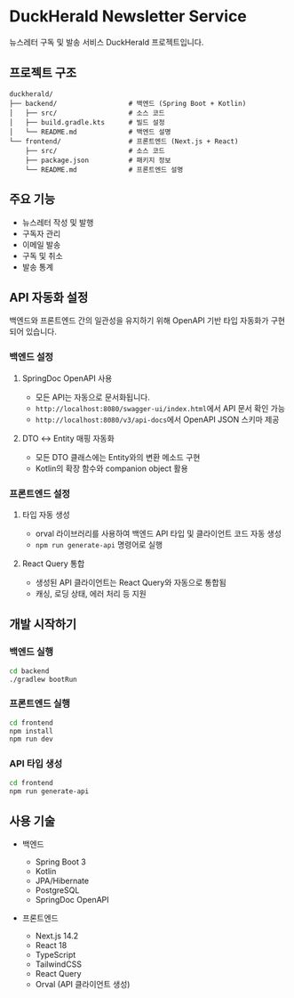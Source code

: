 # DuckHerald Newsletter Service

뉴스레터 구독 및 발송 서비스 DuckHerald 프로젝트입니다.

## 프로젝트 구조

```
duckherald/
├── backend/                  # 백엔드 (Spring Boot + Kotlin)
│   ├── src/                  # 소스 코드
│   ├── build.gradle.kts      # 빌드 설정
│   └── README.md             # 백엔드 설명
└── frontend/                 # 프론트엔드 (Next.js + React)
    ├── src/                  # 소스 코드
    ├── package.json          # 패키지 정보
    └── README.md             # 프론트엔드 설명
```

## 주요 기능

- 뉴스레터 작성 및 발행
- 구독자 관리
- 이메일 발송
- 구독 및 취소
- 발송 통계

## API 자동화 설정

백엔드와 프론트엔드 간의 일관성을 유지하기 위해 OpenAPI 기반 타입 자동화가 구현되어 있습니다.

### 백엔드 설정

1. SpringDoc OpenAPI 사용

   - 모든 API는 자동으로 문서화됩니다.
   - `http://localhost:8080/swagger-ui/index.html`에서 API 문서 확인 가능
   - `http://localhost:8080/v3/api-docs`에서 OpenAPI JSON 스키마 제공

2. DTO ↔ Entity 매핑 자동화
   - 모든 DTO 클래스에는 Entity와의 변환 메소드 구현
   - Kotlin의 확장 함수와 companion object 활용

### 프론트엔드 설정

1. 타입 자동 생성

   - orval 라이브러리를 사용하여 백엔드 API 타입 및 클라이언트 코드 자동 생성
   - `npm run generate-api` 명령어로 실행

2. React Query 통합
   - 생성된 API 클라이언트는 React Query와 자동으로 통합됨
   - 캐싱, 로딩 상태, 에러 처리 등 지원

## 개발 시작하기

### 백엔드 실행

```bash
cd backend
./gradlew bootRun
```

### 프론트엔드 실행

```bash
cd frontend
npm install
npm run dev
```

### API 타입 생성

```bash
cd frontend
npm run generate-api
```

## 사용 기술

- 백엔드

  - Spring Boot 3
  - Kotlin
  - JPA/Hibernate
  - PostgreSQL
  - SpringDoc OpenAPI

- 프론트엔드
  - Next.js 14.2
  - React 18
  - TypeScript
  - TailwindCSS
  - React Query
  - Orval (API 클라이언트 생성)
